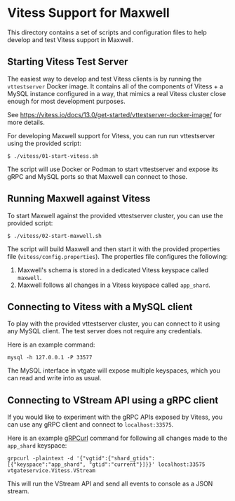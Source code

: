 # Vitess Support for Maxwell

This directory contains a set of scripts and configuration files to help develop
and test Vitess support in Maxwell.

## Starting Vitess Test Server

The easiest way to develop and test Vitess clients is by running the `vttestserver`
Docker image. It contains all of the components of Vitess + a MySQL instance configured
in a way, that mimics a real Vitess cluster close enough for most development purposes.

See https://vitess.io/docs/13.0/get-started/vttestserver-docker-image/ for more details.

For developing Maxwell support for Vitess, you can run run vttestserver using the
provided script:

```
$ ./vitess/01-start-vitess.sh
```

The script will use Docker or Podman to start vttestserver and expose its gRPC and MySQL ports
so that Maxwell can connect to those.

## Running Maxwell against Vitess

To start Maxwell against the provided vttestserver cluster, you can use the provided script:

```
$ ./vitess/02-start-maxwell.sh
```
The script will build Maxwell and then start it with the provided properties file
(`vitess/config.properties`). The properties file configures the following:

1. Maxwell's schema is stored in a dedicated Vitess keyspace called `maxwell`.
2. Maxwell follows all changes in a Vitess keyspace called `app_shard`.

## Connecting to Vitess with a MySQL client

To play with the provided vttestserver cluster, you can connect to it using any MySQL client.
The test server does not require any credentials.

Here is an example command:

```
mysql -h 127.0.0.1 -P 33577
```

The MySQL interface in vtgate will expose multiple keyspaces, which you can read and write
into as usual.

## Connecting to VStream API using a gRPC client

If you would like to experiment with the gRPC APIs exposed by Vitess, you can use any gRPC
client and connect to `localhost:33575`.

Here is an example [gRPCurl](https://github.com/fullstorydev/grpcurl) command for following all
changes made to the `app_shard` keyspace:

```
grpcurl -plaintext -d '{"vgtid":{"shard_gtids":[{"keyspace":"app_shard", "gtid":"current"}]}}' localhost:33575 vtgateservice.Vitess.VStream
```

This will run the VStream API and send all events to console as a JSON stream.
